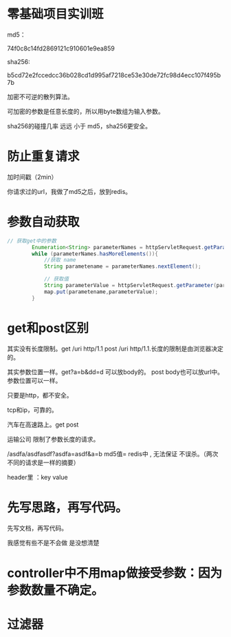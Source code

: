 # 零基础项目实训班

md5：

74f0c8c14fd2869121c910601e9ea859

sha256:

b5cd72e2fccedcc36b028cd1d995af7218ce53e30de72fc98d4ecc107f495b7b



加密不可逆的散列算法。

可加密的参数是任意长度的，所以用byte数组为输入参数。

sha256的碰撞几率 远远 小于 md5，sha256更安全。



# 防止重复请求

加时间戳（2min）

你请求过的url，我做了md5之后，放到redis。



# 参数自动获取

```java
// 获取get中的参数
		Enumeration<String> parameterNames = httpServletRequest.getParameterNames();
		while (parameterNames.hasMoreElements()){
			//获取 name
			String parametename = parameterNames.nextElement();

			// 获取值
			String parameterValue = httpServletRequest.getParameter(parametename);
			map.put(parametename,parameterValue);
		}
```



# get和post区别

其实没有长度限制。get /uri  http/1.1   post  /uri http/1.1.长度的限制是由浏览器决定的。

其实参数位置一样。get?a=b&dd=d 可以放body的。   post body也可以放url中。参数位置可以一样。

只要是http，都不安全。



tcp和ip，可靠的。

汽车在高速路上。get  post

运输公司 限制了参数长度的请求。



/asdfa/asdfasdf?asdfa=asdf&a=b     md5值=  redis中  , 无法保证 不误杀。（两次不同的请求是一样的摘要）



header里 ：key value



# 先写思路，再写代码。

先写文档，再写代码。

我感觉有些不是不会做 是没想清楚



# controller中不用map做接受参数：因为参数数量不确定。



# 过滤器



